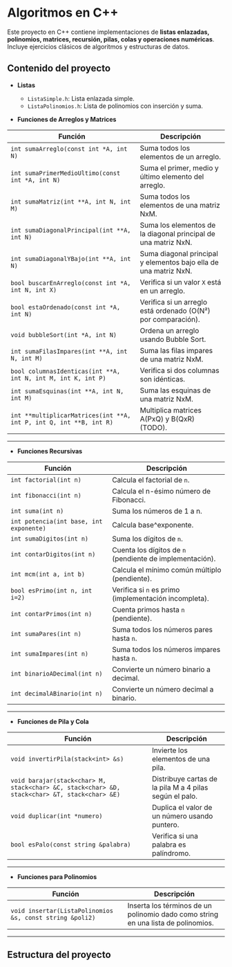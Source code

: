 # Algoritmos en C++

Este proyecto en C++ contiene implementaciones de **listas enlazadas, polinomios, matrices, recursión, pilas, colas y operaciones numéricas**. Incluye ejercicios clásicos de algoritmos y estructuras de datos.

## Contenido del proyecto

- **Listas**
  - `ListaSimple.h`: Lista enlazada simple.
  - `ListaPolinomios.h`: Lista de polinomios con inserción y suma.

- **Funciones de Arreglos y Matrices**

| Función | Descripción |
|---------|------------|
| `int sumaArreglo(const int *A, int N)` | Suma todos los elementos de un arreglo. |
| `int sumaPrimerMedioUltimo(const int *A, int N)` | Suma el primer, medio y último elemento del arreglo. |
| `int sumaMatriz(int **A, int N, int M)` | Suma todos los elementos de una matriz NxM. |
| `int sumaDiagonalPrincipal(int **A, int N)` | Suma los elementos de la diagonal principal de una matriz NxN. |
| `int sumaDiagonalYBajo(int **A, int N)` | Suma diagonal principal y elementos bajo ella de una matriz NxN. |
| `bool buscarEnArreglo(const int *A, int N, int X)` | Verifica si un valor `X` está en un arreglo. |
| `bool estaOrdenado(const int *A, int N)` | Verifica si un arreglo está ordenado (O(N²) por comparación). |
| `void bubbleSort(int *A, int N)` | Ordena un arreglo usando Bubble Sort. |
| `int sumaFilasImpares(int **A, int N, int M)` | Suma las filas impares de una matriz NxM. |
| `bool columnasIdenticas(int **A, int N, int M, int K, int P)` | Verifica si dos columnas son idénticas. |
| `int sumaEsquinas(int **A, int N, int M)` | Suma las esquinas de una matriz NxM. |
| `int **multiplicarMatrices(int **A, int P, int Q, int **B, int R)` | Multiplica matrices A(PxQ) y B(QxR) (TODO). |

---

- **Funciones Recursivas**

| Función | Descripción |
|---------|------------|
| `int factorial(int n)` | Calcula el factorial de `n`. |
| `int fibonacci(int n)` | Calcula el n-ésimo número de Fibonacci. |
| `int suma(int n)` | Suma los números de 1 a n. |
| `int potencia(int base, int exponente)` | Calcula base^exponente. |
| `int sumaDigitos(int n)` | Suma los dígitos de `n`. |
| `int contarDigitos(int n)` | Cuenta los dígitos de `n` (pendiente de implementación). |
| `int mcm(int a, int b)` | Calcula el mínimo común múltiplo (pendiente). |
| `bool esPrimo(int n, int i=2)` | Verifica si `n` es primo (implementación incompleta). |
| `int contarPrimos(int n)` | Cuenta primos hasta `n` (pendiente). |
| `int sumaPares(int n)` | Suma todos los números pares hasta `n`. |
| `int sumaImpares(int n)` | Suma todos los números impares hasta `n`. |
| `int binarioADecimal(int n)` | Convierte un número binario a decimal. |
| `int decimalABinario(int n)` | Convierte un número decimal a binario. |

---

- **Funciones de Pila y Cola**

| Función | Descripción |
|---------|------------|
| `void invertirPila(stack<int> &s)` | Invierte los elementos de una pila. |
| `void barajar(stack<char> M, stack<char> &C, stack<char> &D, stack<char> &T, stack<char> &E)` | Distribuye cartas de la pila M a 4 pilas según el palo. |
| `void duplicar(int *numero)` | Duplica el valor de un número usando puntero. |
| `bool esPalo(const string &palabra)` | Verifica si una palabra es palíndromo. |

---

- **Funciones para Polinomios**

| Función | Descripción |
|---------|------------|
| `void insertar(ListaPolinomios &s, const string &poli2)` | Inserta los términos de un polinomio dado como string en una lista de polinomios. |

---

## Estructura del proyecto


